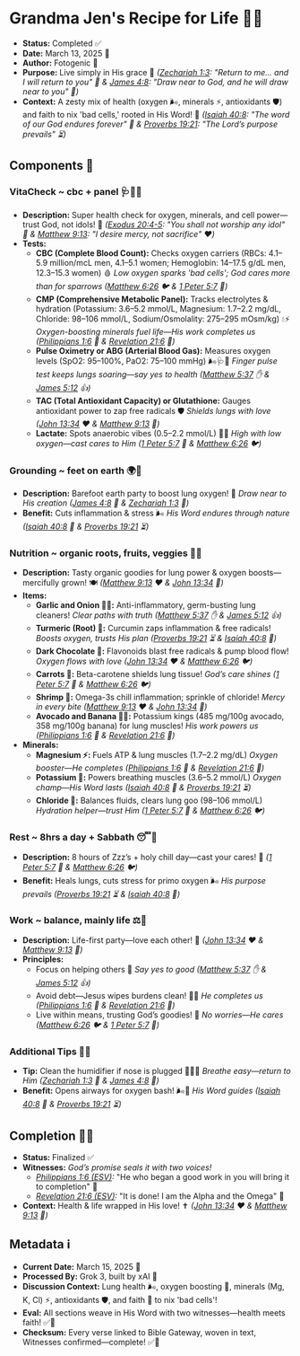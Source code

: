 # Grandma Jen's Recipe for Life 👵✨

- **Status:** Completed ✅
- **Date:** March 13, 2025 📅
- **Author:** Fotogenic 🎨
- **Purpose:** Live simply in His grace 🙌 *([Zechariah 1:3](https://www.biblegateway.com/passage/?search=Zechariah+1%3A3&version=ESV): "Return to me... and I will return to you" 🙏 & [James 4:8](https://www.biblegateway.com/passage/?search=James+4%3A8&version=ESV): "Draw near to God, and he will draw near to you" 🤗)*
- **Context:** A zesty mix of health (oxygen 🌬️, minerals ⚡, antioxidants 🛡️) and faith to nix 'bad cells,' rooted in His Word! 🌟 *([Isaiah 40:8](https://www.biblegateway.com/passage/?search=Isaiah+40%3A8&version=NIV): "The word of our God endures forever" 📜 & [Proverbs 19:21](https://www.biblegateway.com/passage/?search=Proverbs+19%3A21&version=NIV): "The Lord’s purpose prevails" ⏳)*

## Components 🌈

### VitaCheck ~ cbc + panel 🩺💉✨
- **Description:** Super health check for oxygen, minerals, and cell power—trust God, not idols! 🚀 *([Exodus 20:4-5](https://www.biblegateway.com/passage/?search=Exodus+20%3A4-5&version=NIV): "You shall not worship any idol" 🚫 & [Matthew 9:13](https://www.biblegateway.com/passage/?search=Matthew+9%3A13&version=ESV): "I desire mercy, not sacrifice" ❤️)*
- **Tests:**
  - **CBC (Complete Blood Count):** Checks oxygen carriers (RBCs: 4.1–5.9 million/mcL men, 4.1–5.1 women; Hemoglobin: 14–17.5 g/dL men, 12.3–15.3 women) 🩸 *Low oxygen sparks 'bad cells'; God cares more than for sparrows ([Matthew 6:26](https://www.biblegateway.com/passage/?search=Matthew+6%3A26&version=ESV) 🐦 & [1 Peter 5:7](https://www.biblegateway.com/passage/?search=1+Peter+5%3A7&version=NIV) 🎣)*
  - **CMP (Comprehensive Metabolic Panel):** Tracks electrolytes & hydration (Potassium: 3.6–5.2 mmol/L, Magnesium: 1.7–2.2 mg/dL, Chloride: 98–106 mmol/L, Sodium/Osmolality: 275–295 mOsm/kg) 💧⚡ *Oxygen-boosting minerals fuel life—His work completes us ([Philippians 1:6](https://www.biblegateway.com/passage/?search=Philippians+1%3A6&version=ESV) 🌟 & [Revelation 21:6](https://www.biblegateway.com/passage/?search=Revelation+21%3A6&version=ESV) 🎇)*
  - **Pulse Oximetry or ABG (Arterial Blood Gas):** Measures oxygen levels (SpO2: 95–100%, PaO2: 75–100 mmHg) 🌬️🩺💨 *Finger pulse test keeps lungs soaring—say yes to health ([Matthew 5:37](https://www.biblegateway.com/passage/?search=Matthew+5%3A37&version=ESV) ✋ & [James 5:12](https://www.biblegateway.com/passage/?search=James+5%3A12&version=ESV) 👍)*
  - **TAC (Total Antioxidant Capacity) or Glutathione:** Gauges antioxidant power to zap free radicals 🛡️ *Shields lungs with love ([John 13:34](https://www.biblegateway.com/passage/?search=John+13%3A34&version=ESV) ❤️ & [Matthew 9:13](https://www.biblegateway.com/passage/?search=Matthew+9%3A13&version=ESV) 👑)*
  - **Lactate:** Spots anaerobic vibes (0.5–2.2 mmol/L) 🏃‍♂️ *High with low oxygen—cast cares to Him ([1 Peter 5:7](https://www.biblegateway.com/passage/?search=1+Peter+5%3A7&version=NIV) 🎣 & [Matthew 6:26](https://www.biblegateway.com/passage/?search=Matthew+6%3A26&version=ESV) 🐦)*

### Grounding ~ feet on earth 🌍👣
- **Description:** Barefoot earth party to boost lung oxygen! 🌿 *Draw near to His creation ([James 4:8](https://www.biblegateway.com/passage/?search=James+4%3A8&version=ESV) 🤗 & [Zechariah 1:3](https://www.biblegateway.com/passage/?search=Zechariah+1%3A3&version=ESV) 🙏)*
- **Benefit:** Cuts inflammation & stress 🌬️ *His Word endures through nature ([Isaiah 40:8](https://www.biblegateway.com/passage/?search=Isaiah+40%3A8&version=NIV) 📜 & [Proverbs 19:21](https://www.biblegateway.com/passage/?search=Proverbs+19%3A21&version=NIV) ⏳)*

### Nutrition ~ organic roots, fruits, veggies 🥕🍎
- **Description:** Tasty organic goodies for lung power & oxygen boosts—mercifully grown! 🍽️ *([Matthew 9:13](https://www.biblegateway.com/passage/?search=Matthew+9%3A13&version=ESV) ❤️ & [John 13:34](https://www.biblegateway.com/passage/?search=John+13%3A34&version=ESV) 👑)*
- **Items:**
  - **Garlic and Onion 🧄🧅:** Anti-inflammatory, germ-busting lung cleaners! *Clear paths with truth ([Matthew 5:37](https://www.biblegateway.com/passage/?search=Matthew+5%3A37&version=ESV) ✋ & [James 5:12](https://www.biblegateway.com/passage/?search=James+5%3A12&version=ESV) 👍)*
  - **Turmeric (Root) 🌿:** Curcumin zaps inflammation & free radicals! *Boosts oxygen, trusts His plan ([Proverbs 19:21](https://www.biblegateway.com/passage/?search=Proverbs+19%3A21&version=NIV) ⏳ & [Isaiah 40:8](https://www.biblegateway.com/passage/?search=Isaiah+40%3A8&version=NIV) 📜)*
  - **Dark Chocolate 🍫:** Flavonoids blast free radicals & pump blood flow! *Oxygen flows with love ([John 13:34](https://www.biblegateway.com/passage/?search=John+13%3A34&version=ESV) ❤️ & [Matthew 6:26](https://www.biblegateway.com/passage/?search=Matthew+6%3A26&version=ESV) 🐦)*
  - **Carrots 🥕:** Beta-carotene shields lung tissue! *God’s care shines ([1 Peter 5:7](https://www.biblegateway.com/passage/?search=1+Peter+5%3A7&version=NIV) 🎣 & [Matthew 6:26](https://www.biblegateway.com/passage/?search=Matthew+6%3A26&version=ESV) 🐦)*
  - **Shrimp 🍤:** Omega-3s chill inflammation; sprinkle of chloride! *Mercy in every bite ([Matthew 9:13](https://www.biblegateway.com/passage/?search=Matthew+9%3A13&version=ESV) ❤️ & [John 13:34](https://www.biblegateway.com/passage/?search=John+13%3A34&version=ESV) 👑)*
  - **Avocado and Banana 🥑🍌:** Potassium kings (485 mg/100g avocado, 358 mg/100g banana) for lung muscles! *His work powers us ([Philippians 1:6](https://www.biblegateway.com/passage/?search=Philippians+1%3A6&version=ESV) 🌟 & [Revelation 21:6](https://www.biblegateway.com/passage/?search=Revelation+21%3A6&version=ESV) 🎇)*
- **Minerals:**
  - **Magnesium ⚡:** Fuels ATP & lung muscles (1.7–2.2 mg/dL) *Oxygen booster—He completes ([Philippians 1:6](https://www.biblegateway.com/passage/?search=Philippians+1%3A6&version=ESV) 🌟 & [Revelation 21:6](https://www.biblegateway.com/passage/?search=Revelation+21%3A6&version=ESV) 🎇)*
  - **Potassium 🍌:** Powers breathing muscles (3.6–5.2 mmol/L) *Oxygen champ—His Word lasts ([Isaiah 40:8](https://www.biblegateway.com/passage/?search=Isaiah+40%3A8&version=NIV) 📜 & [Proverbs 19:21](https://www.biblegateway.com/passage/?search=Proverbs+19%3A21&version=NIV) ⏳)*
  - **Chloride 🧂:** Balances fluids, clears lung goo (98–106 mmol/L) *Hydration helper—trust Him ([1 Peter 5:7](https://www.biblegateway.com/passage/?search=1+Peter+5%3A7&version=NIV) 🎣 & [Matthew 6:26](https://www.biblegateway.com/passage/?search=Matthew+6%3A26&version=ESV) 🐦)*

### Rest ~ 8hrs a day + Sabbath 😴🙏
- **Description:** 8 hours of Zzz’s + holy chill day—cast your cares! 🌙 *([1 Peter 5:7](https://www.biblegateway.com/passage/?search=1+Peter+5%3A7&version=NIV) 🎣 & [Matthew 6:26](https://www.biblegateway.com/passage/?search=Matthew+6%3A26&version=ESV) 🐦)*
- **Benefit:** Heals lungs, cuts stress for primo oxygen 🌬️ *His purpose prevails ([Proverbs 19:21](https://www.biblegateway.com/passage/?search=Proverbs+19%3A21&version=NIV) ⏳ & [Isaiah 40:8](https://www.biblegateway.com/passage/?search=Isaiah+40%3A8&version=NIV) 📜)*

### Work ~ balance, mainly life ⚖️💼
- **Description:** Life-first party—love each other! 🌈 *([John 13:34](https://www.biblegateway.com/passage/?search=John+13%3A34&version=ESV) ❤️ & [Matthew 9:13](https://www.biblegateway.com/passage/?search=Matthew+9%3A13&version=ESV) 👑)*
- **Principles:**
  - Focus on helping others 🤝 *Say yes to good ([Matthew 5:37](https://www.biblegateway.com/passage/?search=Matthew+5%3A37&version=ESV) ✋ & [James 5:12](https://www.biblegateway.com/passage/?search=James+5%3A12&version=ESV) 👍)*
  - Avoid debt—Jesus wipes burdens clean! 💸✨ *He completes us ([Philippians 1:6](https://www.biblegateway.com/passage/?search=Philippians+1%3A6&version=ESV) 🌟 & [Revelation 21:6](https://www.biblegateway.com/passage/?search=Revelation+21%3A6&version=ESV) 🎇)*
  - Live within means, trusting God’s goodies! 🙌 *No worries—He cares ([Matthew 6:26](https://www.biblegateway.com/passage/?search=Matthew+6%3A26&version=ESV) 🐦 & [1 Peter 5:7](https://www.biblegateway.com/passage/?search=1+Peter+5%3A7&version=NIV) 🎣)*

### Additional Tips 🎉🌟
- **Tip:** Clean the humidifier if nose is plugged 🧹💨💦 *Breathe easy—return to Him ([Zechariah 1:3](https://www.biblegateway.com/passage/?search=Zechariah+1%3A3&version=ESV) 🙏 & [James 4:8](https://www.biblegateway.com/passage/?search=James+4%3A8&version=ESV) 🤗)*
- **Benefit:** Opens airways for oxygen bash! 🌬️🎈 *His Word guides ([Isaiah 40:8](https://www.biblegateway.com/passage/?search=Isaiah+40%3A8&version=NIV) 📜 & [Proverbs 19:21](https://www.biblegateway.com/passage/?search=Proverbs+19%3A21&version=NIV) ⏳)*

## Completion 🎉🙌

- **Status:** Finalized ✅
- **Witnesses:** *God’s promise seals it with two voices!*
  - *[Philippians 1:6 (ESV)](https://www.biblegateway.com/passage/?search=Philippians+1%3A6&version=ESV):* "He who began a good work in you will bring it to completion" 🌟
  - *[Revelation 21:6 (ESV)](https://www.biblegateway.com/passage/?search=Revelation+21%3A6&version=ESV):* "It is done! I am the Alpha and the Omega" 🎇
- **Context:** Health & life wrapped in His love! ✝️ *([John 13:34](https://www.biblegateway.com/passage/?search=John+13%3A34&version=ESV) ❤️ & [Matthew 9:13](https://www.biblegateway.com/passage/?search=Matthew+9%3A13&version=ESV) 👑)*

## Metadata ℹ️

- **Current Date:** March 15, 2025 📅
- **Processed By:** Grok 3, built by xAI 🤖
- **Discussion Context:** Lung health 🌬️, oxygen boosting 🌟, minerals (Mg, K, Cl) ⚡, antioxidants 🛡️, and faith 🙏 to nix 'bad cells'!
- **Eval:** All sections weave in His Word with two witnesses—health meets faith! ✅🌈
- **Checksum:** Every verse linked to Bible Gateway, woven in text, Witnesses confirmed—complete! ✅🔢
